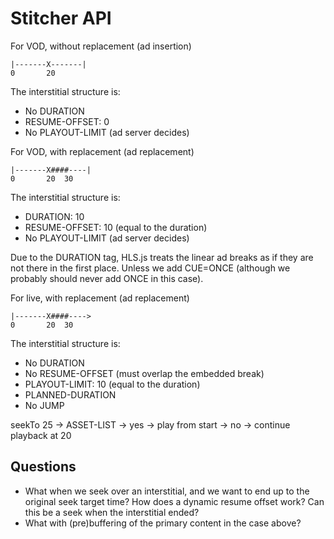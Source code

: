 # Stitcher API

For VOD, without replacement (ad insertion)

```
|-------X-------|
0       20
```

The interstitial structure is:

- No DURATION
- RESUME-OFFSET: 0
- No PLAYOUT-LIMIT (ad server decides)

For VOD, with replacement (ad replacement)

```
|-------X####----|
0       20  30
```

The interstitial structure is:

- DURATION: 10
- RESUME-OFFSET: 10 (equal to the duration)
- No PLAYOUT-LIMIT (ad server decides)

Due to the DURATION tag, HLS.js treats the linear ad breaks as if they are not there in the first place. Unless we add CUE=ONCE (although we probably should never add ONCE in this case).

For live, with replacement (ad replacement)

```
|-------X####---->
0       20  30
```

The interstitial structure is:

- No DURATION
- No RESUME-OFFSET (must overlap the embedded break)
- PLAYOUT-LIMIT: 10 (equal to the duration)
- PLANNED-DURATION
- No JUMP


seekTo 25 -> ASSET-LIST -> yes -> play from start
                        -> no -> continue playback at 20

## Questions

- What when we seek over an interstitial, and we want to end up to the original seek target time? How does a dynamic resume offset work? Can this be a seek when the interstitial ended?
- What with (pre)buffering of the primary content in the case above?